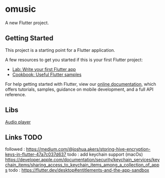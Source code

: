 # omusic

A new Flutter project.

## Getting Started

This project is a starting point for a Flutter application.

A few resources to get you started if this is your first Flutter project:

- [Lab: Write your first Flutter app](https://flutter.dev/docs/get-started/codelab)
- [Cookbook: Useful Flutter samples](https://flutter.dev/docs/cookbook)

For help getting started with Flutter, view our
[online documentation](https://flutter.dev/docs), which offers tutorials,
samples, guidance on mobile development, and a full API reference.


## Libs

[Audio player](https://pub.dev/packages/just_audio)

## Links TODO 
 followed : https://medium.com/@joshua.akers/storing-hive-encryption-keys-in-flutter-47a7c037d637
 todo : add keychain support (macOs) https://developer.apple.com/documentation/security/keychain_services/keychain_items/sharing_access_to_keychain_items_among_a_collection_of_apps
 todo : https://flutter.dev/desktop#entitlements-and-the-app-sandbox
